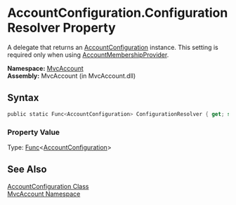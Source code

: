 AccountConfiguration.ConfigurationResolver Property
===================================================
A delegate that returns an [AccountConfiguration][1] instance. This setting is required only when using [AccountMembershipProvider][2].

**Namespace:** [MvcAccount][3]  
**Assembly:** MvcAccount (in MvcAccount.dll)

Syntax
------

```csharp
public static Func<AccountConfiguration> ConfigurationResolver { get; set; }
```

### Property Value
Type: [Func][4]&lt;[AccountConfiguration][1]>

See Also
--------
[AccountConfiguration Class][1]  
[MvcAccount Namespace][3]  

[1]: README.md
[2]: ../../MvcAccount.Web.Security/AccountMembershipProvider/README.md
[3]: ../README.md
[4]: http://msdn.microsoft.com/en-us/library/bb534960